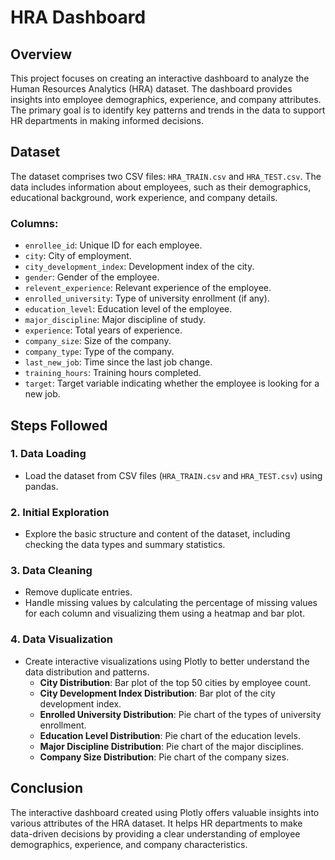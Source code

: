 # HRA Dashboard

## Overview

This project focuses on creating an interactive dashboard to analyze the Human Resources Analytics (HRA) dataset. The dashboard provides insights into employee demographics, experience, and company attributes. The primary goal is to identify key patterns and trends in the data to support HR departments in making informed decisions.

## Dataset

The dataset comprises two CSV files: `HRA_TRAIN.csv` and `HRA_TEST.csv`. The data includes information about employees, such as their demographics, educational background, work experience, and company details. 

### Columns:
- `enrollee_id`: Unique ID for each employee.
- `city`: City of employment.
- `city_development_index`: Development index of the city.
- `gender`: Gender of the employee.
- `relevent_experience`: Relevant experience of the employee.
- `enrolled_university`: Type of university enrollment (if any).
- `education_level`: Education level of the employee.
- `major_discipline`: Major discipline of study.
- `experience`: Total years of experience.
- `company_size`: Size of the company.
- `company_type`: Type of the company.
- `last_new_job`: Time since the last job change.
- `training_hours`: Training hours completed.
- `target`: Target variable indicating whether the employee is looking for a new job.

## Steps Followed

### 1. Data Loading
- Load the dataset from CSV files (`HRA_TRAIN.csv` and `HRA_TEST.csv`) using pandas.

### 2. Initial Exploration
- Explore the basic structure and content of the dataset, including checking the data types and summary statistics.

### 3. Data Cleaning
- Remove duplicate entries.
- Handle missing values by calculating the percentage of missing values for each column and visualizing them using a heatmap and bar plot.

### 4. Data Visualization
- Create interactive visualizations using Plotly to better understand the data distribution and patterns.
  - **City Distribution**: Bar plot of the top 50 cities by employee count.
  - **City Development Index Distribution**: Bar plot of the city development index.
  - **Enrolled University Distribution**: Pie chart of the types of university enrollment.
  - **Education Level Distribution**: Pie chart of the education levels.
  - **Major Discipline Distribution**: Pie chart of the major disciplines.
  - **Company Size Distribution**: Pie chart of the company sizes.

## Conclusion

The interactive dashboard created using Plotly offers valuable insights into various attributes of the HRA dataset. It helps HR departments to make data-driven decisions by providing a clear understanding of employee demographics, experience, and company characteristics.
